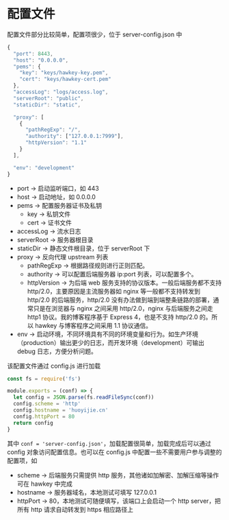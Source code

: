 # 配置文件

配置文件部分比较简单，配置项很少，位于 server-config.json 中

```javascript
{
  "port": 8443,
  "host": "0.0.0.0",
  "pems": {
    "key": "keys/hawkey-key.pem",
    "cert": "keys/hawkey-cert.pem"
  },
  "accessLog": "logs/access.log",
  "serverRoot": "public",
  "staticDir": "static",

  "proxy": [
    {
      "pathRegExp": "/",
      "authority": ["127.0.0.1:7999"],
      "httpVersion": "1.1"
    }
  ],

  "env": "development"
}
```

* port -> 启动监听端口，如 443
* host -> 启动地址，如 0.0.0.0
* pems -> 配置服务器证书及私钥
  * key -> 私钥文件
  * cert -> 证书文件
* accessLog -> 流水日志
* serverRoot -> 服务器根目录
* staticDir -> 静态文件根目录，位于 serverRoot 下
* proxy -> 反向代理 upstream 列表
  * pathRegExp -> 根据路径规则进行正则匹配。
  * authority -> 可以配置后端服务器 ip:port 列表，可以配置多个。
  * httpVersion -> 为后端 web 服务支持的协议版本。一般后端服务都不支持 http/2.0，主要原因是主流服务器如 nginx 等一般都不支持转发到 http/2.0 的后端服务，http/2.0 没有办法做到端到端整条链路的部署，通常只是在浏览器与 nginx 之间采用 http/2.0，nginx 与后端服务之间走 http1 协议。我的博客程序基于 Express 4，也是不支持 http/2.0 的。所以 hawkey 与博客程序之间采用 1.1 协议通信。
* env -> 启动环境，不同环境具有不同的环境变量和行为。如生产环境（production）输出更少的日志，而开发环境（development）可输出 debug 日志，方便分析问题。

该配置文件通过 config.js 进行加载

```javascript
const fs = require('fs')

module.exports = (conf) => {
  let config = JSON.parse(fs.readFileSync(conf))
  config.scheme = 'http'
  config.hostname = 'huoyijie.cn'
  config.httpPort = 80
  return config
}
```

其中 `conf = 'server-config.json'`，加载配置很简单，加载完成后可以通过 config 对象访问配置信息。也可以在 config.js 中配置一些不需要用户参与调整的配置项，如

* scheme -> 后端服务只需提供 http 服务，其他诸如加解密、加解压缩等操作可在 hawkey 中完成
* hostname -> 服务器域名，本地测试可填写 127.0.0.1
* httpPort -> 80，本地测试可随便填写，该端口上会启动一个 http server，把所有 http 请求自动转发到 https 相应路径上
